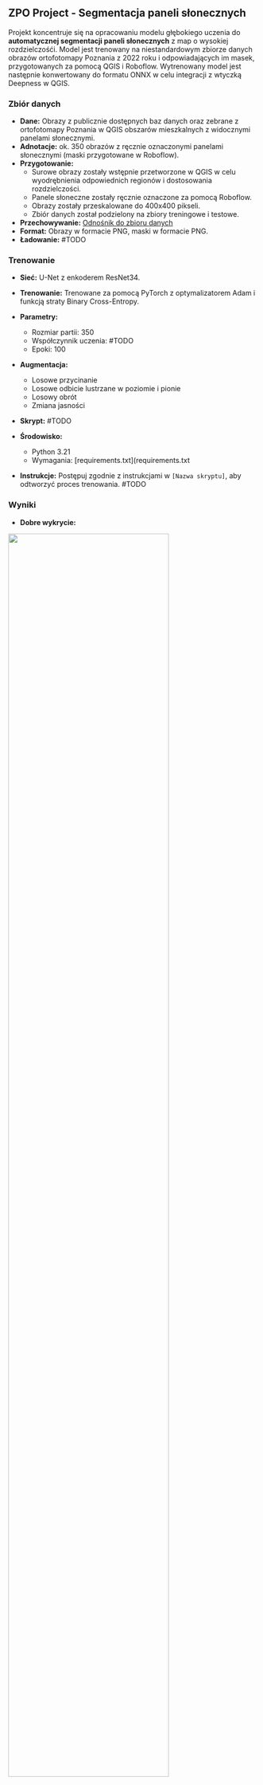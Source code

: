 ## ZPO Project - Segmentacja paneli słonecznych

Projekt koncentruje się na opracowaniu modelu głębokiego uczenia do **automatycznej segmentacji paneli słonecznych** z map o wysokiej rozdzielczośći. Model jest trenowany na niestandardowym zbiorze danych obrazów ortofotomapy Poznania z 2022 roku i odpowiadających im masek, przygotowanych za pomocą QGIS i Roboflow. Wytrenowany model jest następnie konwertowany do formatu ONNX w celu integracji z wtyczką Deepness w QGIS.

### Zbiór danych

* **Dane:** Obrazy z publicznie dostępnych baz danych oraz zebrane z ortofotomapy Poznania w QGIS obszarów mieszkalnych z widocznymi panelami słonecznymi.
* **Adnotacje:** ok. 350 obrazów z ręcznie oznaczonymi panelami słonecznymi (maski przygotowane w Roboflow).
* **Przygotowanie:**
    * Surowe obrazy zostały wstępnie przetworzone w QGIS w celu wyodrębnienia odpowiednich regionów i dostosowania rozdzielczości.
    * Panele słoneczne zostały ręcznie oznaczone za pomocą Roboflow.
    * Obrazy zostały przeskalowane do 400x400 pikseli.
    * Zbiór danych został podzielony na zbiory treningowe i testowe.
* **Przechowywanie:** [Odnośnik do zbioru danych](https://drive.google.com/drive/folders/11ptMzoiv22ziqJZgnMNuydakWCt2jOsu)
* **Format:** Obrazy w formacie PNG, maski w formacie PNG.
* **Ładowanie:** #TODO

### Trenowanie

* **Sieć:** U-Net z enkoderem ResNet34.
* **Trenowanie:** Trenowane za pomocą PyTorch z optymalizatorem Adam i funkcją straty Binary Cross-Entropy.
* **Parametry:**
    * Rozmiar partii: 350
    * Współczynnik uczenia: #TODO
    * Epoki: 100
* **Augmentacja:**
    * Losowe przycinanie
    * Losowe odbicie lustrzane w poziomie i pionie
    * Losowy obrót
    * Zmiana jasności
      
* **Skrypt:** #TODO
* **Środowisko:**
    * Python 3.21
    * Wymagania: [requirements.txt](requirements.txt
    
* **Instrukcje:** Postępuj zgodnie z instrukcjami w `[Nazwa skryptu]`, aby odtworzyć proces trenowania. #TODO

### Wyniki

* **Dobre wykrycie:**

<img src="photos/1.png" style="width: 80%; height: 80%;">
<img src="photos/2.png" style="width: 80%; height: 80%;">
<img src="photos/3.png" style="width: 80%; height: 80%;">
<img src="photos/4.png" style="width: 80%; height: 80%;">
<img src="photos/5.png" style="width: 80%; height: 80%;">
<img src="photos/6.png" style="width: 80%; height: 80%;">
<img src="photos/7.png" style="width: 80%; height: 80%;">

  
* **Złe wykrycie:**
  
Model czasami napotyka trudności w rozpoznawaniu szklarni, niektórych fragmentów ciemnych dachów oraz samochodów.
Najbardziej obawialiśmy się problemów z rozróżnianiem okien dachowych, ponieważ na zdjęciach satelitarnych mogą przypominać panele fotowoltaiczne. Jednak nasz model skutecznie radzi sobie z ich odróżnianiem.

<img src="photos/s1.png" style="width: 80%; height: 80%;">
<img src="photos/s2.png" style="width: 80%; height: 80%;">
  

  
* **Metryki:**
    * Zbiór treningowy: [Metryki na zbiorze treningowym]
    * Zbiór testowy: [Metryki na zbiorze testowym]

### Wytrenowany model w ONNX

* **Model:** [Link do modelu ONNX]
* **Format:** ONNX z metadanymi Deepness (rozdzielczość przestrzenna, progi).
* **Skrypt konwersji:** `[Nazwa skryptu]`

### Demo

* **Wideo:** https://youtu.be/g4D_EFdLHG0?si=63SvEFi4WHk7xS2h
* **Ortofotomapa:** Poznan 2022 aerial ortophoto high resolution
* **Lokalizacja:** zachodnia część Poznania, na zachód rzeki Warty. Wrocław, Biskupin i okolice

### Osoby

* Antonina Frąckowiak
* Ksawery Giera
* Daniel Błaszkiewicz

### Inne informacje

* TODO DODATKOWE INFO (JEŚLI CHCEMY)
